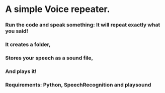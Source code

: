# A simple Voice repeater.

### Run the code and speak something: It will repeat exactly what you said!

### It creates a folder,

### Stores your speech as a sound file,

### And plays it!

### Requirements: Python, SpeechRecognition and playsound
